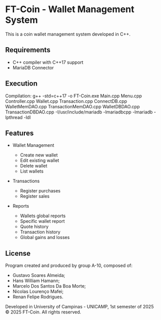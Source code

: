 # FT-Coin - Wallet Management System

This is a coin wallet management system developed in C++.

## Requirements

- C++ compiler with C++17 support
- MariaDB Connector

## Execution

Compilation:
g++ -std=c++17 -o FT-Coin.exe Main.cpp Menu.cpp Controller.cpp Wallet.cpp Transaction.cpp ConnectDB.cpp WalletMemDAO.cpp TransactionMemDAO.cpp WalletDBDAO.cpp TransactionDBDAO.cpp -I/usr/include/mariadb -lmariadbcpp -lmariadb -lpthread -ldl

## Features

- Wallet Management
  - Create new wallet
  - Edit existing wallet
  - Delete wallet
  - List wallets

- Transactions
  - Register purchases
  - Register sales

- Reports
  - Wallets global reports
  - Specific wallet report
  - Quote history
  - Transaction history
  - Global gains and losses

## License

Program created and produced by group A-10, composed of:
  - Gustavo Soares Almeida; 
  - Hans William Hamann;
  - Marcelo Dos Santos Da Boa Morte; 
  - Nicolas Lourenço Mafei;
  - Renan Felipe Rodrigues.

Developed in University of Campinas - UNICAMP, 1st semester of 2025  
© 2025 FT-Coin. All rights reserved.
